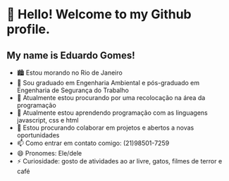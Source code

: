 # 👋 Hello! Welcome to my Github profile.
## My name is Eduardo Gomes!

- 🏙 Estou morando no Rio de Janeiro
- 🔭 Sou graduado em Engenharia Ambiental e pós-graduado em Engenharia de Segurança do Trabalho
- 🤔 Atualmente estou procurando por uma recolocação na área da programação
- 🌱 Atualmente estou aprendendo programação com as linguagens javascript, css e html
- 👯 Estou procurando colaborar em projetos e abertos a novas oportunidades
- 📫 Como entrar em contato comigo: (21)98501-7259
- 😄 Pronomes: Ele/dele
- ⚡ Curiosidade: gosto de atividades ao ar livre, gatos, filmes de terror e café

